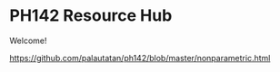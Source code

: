 # PH142 Resource Hub
Welcome!

<a href="Final Practice Problems">https://github.com/palautatan/ph142/blob/master/nonparametric.html</a>
